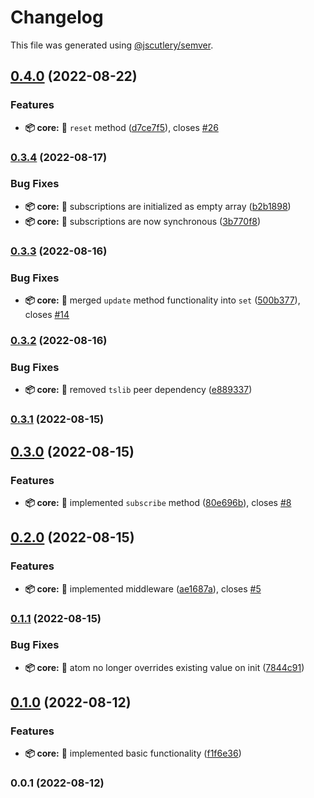 # Changelog

This file was generated using [@jscutlery/semver](https://github.com/jscutlery/semver).

## [0.4.0](https://github.com/TClark1011/atomic-storage/compare/core-0.3.4...core-0.4.0) (2022-08-22)


### Features

* **📦 core:** 🎸 `reset` method ([d7ce7f5](https://github.com/TClark1011/atomic-storage/commit/d7ce7f59158243959ed6c187734b50e617a862e4)), closes [#26](https://github.com/TClark1011/atomic-storage/issues/26)

### [0.3.4](https://github.com/TClark1011/atomic-storage/compare/core-0.3.3...core-0.3.4) (2022-08-17)


### Bug Fixes

* **📦 core:** 🐛 subscriptions are initialized as empty array ([b2b1898](https://github.com/TClark1011/atomic-storage/commit/b2b18984dfa62430d72180f9a50ed37863c4f25b))
* **📦 core:** 🐛 subscriptions are now synchronous ([3b770f8](https://github.com/TClark1011/atomic-storage/commit/3b770f8e0ae1dd5854d569035c20e20d3cc4758e))

### [0.3.3](https://github.com/TClark1011/atomic-storage/compare/core-0.3.2...core-0.3.3) (2022-08-16)


### Bug Fixes

* **📦 core:** 🐛 merged `update` method functionality into `set` ([500b377](https://github.com/TClark1011/atomic-storage/commit/500b377d020b83eba2de798c3632dcb61fcb6b71)), closes [#14](https://github.com/TClark1011/atomic-storage/issues/14)

### [0.3.2](https://github.com/TClark1011/atomic-storage/compare/core-0.3.1...core-0.3.2) (2022-08-16)


### Bug Fixes

* **📦 core:** 🐛 removed `tslib` peer dependency ([e889337](https://github.com/TClark1011/atomic-storage/commit/e88933737caa84df06e79db856c07b84023c05a0))

### [0.3.1](https://github.com/TClark1011/atomic-storage/compare/core-0.3.0...core-0.3.1) (2022-08-15)

## [0.3.0](https://github.com/TClark1011/atomic-storage/compare/core-0.2.0...core-0.3.0) (2022-08-15)


### Features

* **📦 core:** 🎸 implemented `subscribe` method ([80e696b](https://github.com/TClark1011/atomic-storage/commit/80e696b02e3f7c9c2e2b0997e32ed8b5197a4e95)), closes [#8](https://github.com/TClark1011/atomic-storage/issues/8)

## [0.2.0](https://github.com/TClark1011/atomic-storage/compare/core-0.1.1...core-0.2.0) (2022-08-15)


### Features

* **📦 core:** 🎸 implemented middleware ([ae1687a](https://github.com/TClark1011/atomic-storage/commit/ae1687a2f337691ed7c2c0f25625385027af4a5c)), closes [#5](https://github.com/TClark1011/atomic-storage/issues/5)

### [0.1.1](https://github.com/TClark1011/atomic-storage/compare/core-0.1.0...core-0.1.1) (2022-08-15)


### Bug Fixes

* **📦 core:** 🐛 atom no longer overrides existing value on init ([7844c91](https://github.com/TClark1011/atomic-storage/commit/7844c91f22ce1f26be8e98a8012a0084116eefeb))

## [0.1.0](https://github.com/TClark1011/atomic-storage/compare/core-0.0.1...core-0.1.0) (2022-08-12)


### Features

* **📦 core:** 🎸 implemented basic functionality ([f1f6e36](https://github.com/TClark1011/atomic-storage/commit/f1f6e360c8921865a1f8484f923c16e0697938e4))

### 0.0.1 (2022-08-12)
